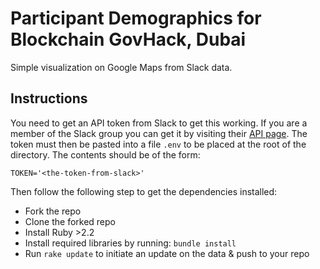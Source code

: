 
# Participant Demographics for Blockchain GovHack, Dubai

Simple visualization on Google Maps from Slack data.

## Instructions

You need to get an API token from Slack to get this working. If you are a member of the Slack group you can get it by visiting their [API page][slack_api_docs]. The token must then be pasted into a file `.env` to be placed at the root of the directory. The contents should be of the form:

`TOKEN='<the-token-from-slack>'`

Then follow the following step to get the dependencies installed:

* Fork the repo
* Clone the forked repo
* Install Ruby >2.2
* Install required libraries by running: `bundle install`
* Run `rake update` to initiate an update on the data & push to your repo

[slack_api_docs]: https://api.slack.com/docs/oauth-test-tokens